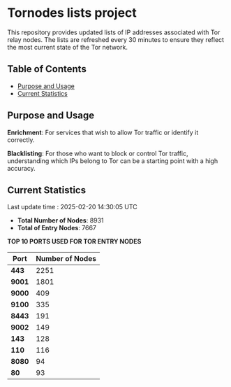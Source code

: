 # Tornodes lists project

This repository provides updated lists of IP addresses associated with Tor relay nodes. The lists are refreshed every 30 minutes to ensure they reflect the most current state of the Tor network.

## Table of Contents

- [Purpose and Usage](#purpose-and-usage)
- [Current Statistics](#current-statistics)


## Purpose and Usage

**Enrichment**: For services that wish to allow Tor traffic or identify it correctly.

**Blacklisting**: For those who want to block or control Tor traffic, understanding which IPs belong to Tor can be a starting point with a high accuracy.

## Current Statistics

Last update time : 2025-02-20 14:30:05 UTC

- **Total Number of Nodes**: 8931
- **Total of Entry Nodes**: 7667

**TOP 10 PORTS USED FOR TOR ENTRY NODES**

| **Port** | **Number of Nodes** |
|------|-----------------|
| **443**   | 2251  |
| **9001**   | 1801  |
| **9000**   | 409  |
| **9100**   | 335  |
| **8443**   | 191  |
| **9002**   | 149  |
| **143**   | 128  |
| **110**   | 116  |
| **8080**   | 94  |
| **80**   | 93  |

